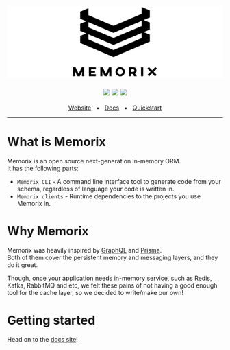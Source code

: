 <div style="display: flex; background: white; margin-bottom: 24px">
  <div style="flex: 1 1 auto;"></div>
  <div style="flex: 1 1 auto; text-align: center;">
    <img style="width: 200px; height: auto" src="https://raw.githubusercontent.com/uvop/memorix/next/docs/static/doks.png" />
  </div>
  <div style="flex: 1 1 auto;"></div>
</div>

<div align="center">
  <a href="https://www.npmjs.com/package/@memorix/client-redis"><img src="https://img.shields.io/npm/v/@memorix%2Fclient-redis.svg?style=flat" /></a>
  <a href="https://www.npmjs.com/package/@memorix/client-redis"><img src="https://img.shields.io/pypi/v/memorix-client-redis.svg?style=flat" /></a>
  <a href="https://github.com/prisma/prisma/blob/main/CONTRIBUTING.md"><img src="https://img.shields.io/badge/PRs-welcome-brightgreen.svg" /></a>
  <br />
  <br />
  <a href="https://uvop.github.io/memorix/">Website</a>
  <span>&nbsp;&nbsp;•&nbsp;&nbsp;</span>
  <a href="https://uvop.github.io/memorix/docs/get-started/introduction/">Docs</a>
  <span>&nbsp;&nbsp;•&nbsp;&nbsp;</span>
  <a href="https://uvop.github.io/memorix/docs/get-started/quick-start/">Quickstart</a>
  <br />
  <hr />
</div>

# What is Memorix

Memorix is an open source next-generation in-memory ORM.  
It has the following parts:

- `Memorix CLI` - A command line interface tool to generate code from your schema, regardless of language your code is written in.
- `Memorix clients` - Runtime dependencies to the projects you use Memorix in.

# Why Memorix

Memorix was heavily inspired by [GraphQL](https://graphql.org/) and [Prisma](https://www.prisma.io/).  
Both of them cover the persistent memory and messaging layers, and they do it great.

Though, once your application needs in-memory service, such as Redis, Kafka, RabbitMQ and etc, we felt these pains of not having a good enough tool for the cache layer, so we decided to write/make our own!

# Getting started

Head on to the [docs site](https://uvop.github.io/memorix/)!
